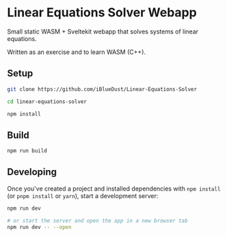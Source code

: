 # Linear Equations Solver Webapp

Small static WASM&nbsp;+&nbsp;Sveltekit webapp that solves systems of linear equations.

Written as an exercise and to learn WASM (C++).

## Setup

```bash
git clone https://github.com/iBlueDust/Linear-Equations-Solver

cd linear-equations-solver

npm install
```

## Build
```bash
npm run build
```

## Developing

Once you've created a project and installed dependencies with `npm install` (or `pnpm install` or `yarn`), start a development server:

```bash
npm run dev

# or start the server and open the app in a new browser tab
npm run dev -- --open
```

